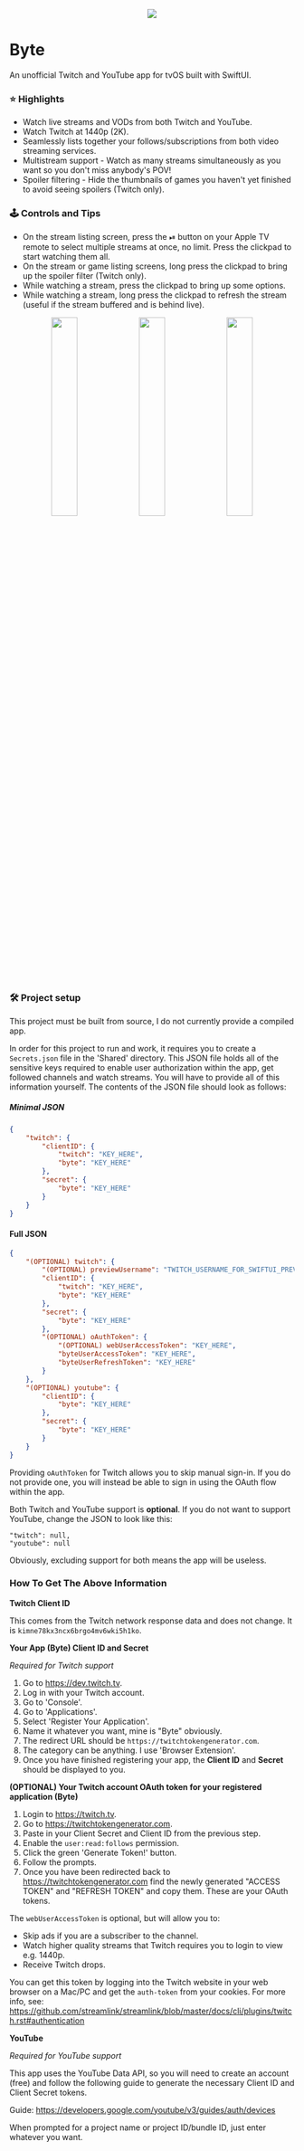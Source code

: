 <p align="center">
<img src="https://github.com/kristianpennacchia/Byte/assets/767677/546c79ba-25c4-4259-9eb2-c5b22a6a5f75" />
</p>

# Byte
An unofficial Twitch and YouTube app for tvOS built with SwiftUI.

### ⭐️ Highlights
- Watch live streams and VODs from both Twitch and YouTube.
- Watch Twitch at 1440p (2K).
- Seamlessly lists together your follows/subscriptions from both video streaming services.
- Multistream support - Watch as many streams simultaneously as you want so you don't miss anybody's POV!
- Spoiler filtering - Hide the thumbnails of games you haven't yet finished to avoid seeing spoilers (Twitch only).

### 🕹 Controls and Tips
- On the stream listing screen, press the ⏯ button on your Apple TV remote to select multiple streams at once, no limit. Press the clickpad to start watching them all.
- On the stream or game listing screens, long press the clickpad to bring up the spoiler filter (Twitch only).
- While watching a stream, press the clickpad to bring up some options.
- While watching a stream, long press the clickpad to refresh the stream (useful if the stream buffered and is behind live).

<p align="center">
<img src="https://github.com/user-attachments/assets/a6a1072a-d3a7-48bf-8d78-6f204cb09864" width=30% height=30%> <img src="https://github.com/user-attachments/assets/a808c3e8-0463-4c62-852d-90b865a441a5" width=30% height=30%> <img src="https://github.com/user-attachments/assets/82dd15cc-5e1d-49e4-9d1c-85881b729fe3" width=30% height=30%>
</p>

### 🛠 Project setup
This project must be built from source, I do not currently provide a compiled app.

In order for this project to run and work, it requires you to create a `Secrets.json` file in the 'Shared' directory. This JSON file holds all of the sensitive keys required to enable user authorization within the app, get followed channels and watch streams. You will have to provide all of this information yourself. The contents of the JSON file should look as follows:

##### Minimal JSON

```json
{
	"twitch": {
		"clientID": {
			"twitch": "KEY_HERE",
			"byte": "KEY_HERE"
		},
		"secret": {
			"byte": "KEY_HERE"
		}
	}
}
```

#### Full JSON

```json
{
	"(OPTIONAL) twitch": {
		"(OPTIONAL) previewUsername": "TWITCH_USERNAME_FOR_SWIFTUI_PREVIEWS",
		"clientID": {
			"twitch": "KEY_HERE",
			"byte": "KEY_HERE"
		},
		"secret": {
			"byte": "KEY_HERE"
		},
		"(OPTIONAL) oAuthToken": {
			"(OPTIONAL) webUserAccessToken": "KEY_HERE",
			"byteUserAccessToken": "KEY_HERE",
			"byteUserRefreshToken": "KEY_HERE"
		}
	},
	"(OPTIONAL) youtube": {
		"clientID": {
			"byte": "KEY_HERE"
		},
		"secret": {
			"byte": "KEY_HERE"
		}
	}
}
```

Providing `oAuthToken` for Twitch allows you to skip manual sign-in. If you do not provide one, you will instead be able to sign in using the OAuth flow within the app.

Both Twitch and YouTube support is **optional**. If you do not want to support YouTube, change the JSON to look like this:

```
"twitch": null,
"youtube": null
```

Obviously, excluding support for both means the app will be useless.

### How To Get The Above Information

**Twitch Client ID**

This comes from the Twitch network response data and does not change. It is `kimne78kx3ncx6brgo4mv6wki5h1ko`.

**Your App (Byte) Client ID and Secret**

_Required for Twitch support_

1. Go to https://dev.twitch.tv.
2. Log in with your Twitch account.
3. Go to 'Console'.
4. Go to 'Applications'.
5. Select 'Register Your Application'.
6. Name it whatever you want, mine is "Byte" obviously.
7. The redirect URL should be `https://twitchtokengenerator.com`.
8. The category can be anything. I use 'Browser Extension'.
9. Once you have finished registering your app, the **Client ID** and **Secret** should be displayed to you.

**(OPTIONAL) Your Twitch account OAuth token for your registered application (Byte)**

1. Login to https://twitch.tv.
2. Go to https://twitchtokengenerator.com.
3. Paste in your Client Secret and Client ID from the previous step.
4. Enable the `user:read:follows` permission.
5. Click the green 'Generate Token!' button.
6. Follow the prompts.
7. Once you have been redirected back to https://twitchtokengenerator.com find the newly generated "ACCESS TOKEN" and "REFRESH TOKEN" and copy them. These are your OAuth tokens.

The `webUserAccessToken` is optional, but will allow you to:
- Skip ads if you are a subscriber to the channel.
- Watch higher quality streams that Twitch requires you to login to view e.g. 1440p.
- Receive Twitch drops.

You can get this token by logging into the Twitch website in your web browser on a Mac/PC and get the `auth-token` from your cookies. For more info, see: https://github.com/streamlink/streamlink/blob/master/docs/cli/plugins/twitch.rst#authentication

**YouTube**

_Required for YouTube support_

This app uses the YouTube Data API, so you will need to create an account (free) and follow the following guide to generate the necessary Client ID and Client Secret tokens.

Guide: https://developers.google.com/youtube/v3/guides/auth/devices

When prompted for a project name or project ID/bundle ID, just enter whatever you want.
